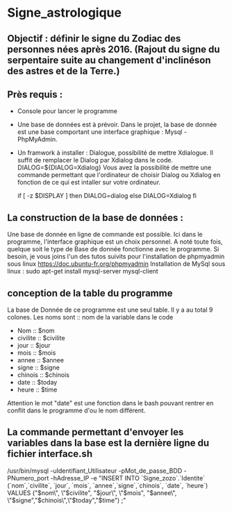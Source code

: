 # Signe_astrologique

## Objectif : définir le signe du Zodiac des personnes nées après 2016. (Rajout du signe du serpentaire suite au changement d'inclinéson des astres et de la Terre.)

## Près requis : 
- Console pour lancer le programme
- Une base de données est à prévoir. Dans le projet, la base de donnée est une base comportant une interface graphique : Mysql - PhpMyAdmin.
- Un framwork à installer : Dialogue, possibilité de mettre Xdialogue. Il suffit de remplacer le Dialog par Xdialog dans le code. 
DIALOG=${DIALOG=Xdialog}
Vous avez la possibilité de mettre une commande permettant que l'ordinateur de choisir Dialog ou Xdialog en fonction de ce qui est intaller sur votre ordinateur. 
 
  if [ -z $DISPLAY ]
  then
	DIALOG=dialog
  else
	DIALOG=Xdialog
  fi
 
 
## La construction de la base de données : 
Une base de donnée en ligne de commande est possible. Ici dans le programme, l'interface graphique est un choix personnel. A noté toute fois, quelque soit le type de Base de donnée fonctionne avec le programme. 
Si besoin, je vous joins l'un des tutos suivits pour l'installation de phpmyadmin sous linux https://doc.ubuntu-fr.org/phpmyadmin
Installation de MySql sous linux : sudo apt-get install mysql-server mysql-client

## conception de la table du programme
La base de Donnée de ce programme est une seul table. Il y a au total 9 colones.
Les noms sont :: nom de la variable dans le code
- Nom         :: $nom
- civilite    :: $civilite
- jour        :: $jour
- mois        :: $mois
- annee       :: $annee
- signe       :: $signe
- chinois     :: $chinois
- date        :: $today
- heure       :: $time


Attention le mot "date" est une fonction dans le bash pouvant rentrer en conflit dans le programme d'ou le nom différent. 

## La commande permettant d'envoyer les variables dans la base est la dernière ligne du fichier interface.sh
/usr/bin/mysql -uIdentifiant_Utilisateur -pMot_de_passe_BDD -PNumero_port -hAdresse_IP -e "INSERT INTO \`Signe_zozo\`.\`Identite\` (\`nom\`,\`civilite\`, \`jour\`, \`mois\`, \`annee\`,\`signe\`,\`chinois\`, \`date\`, \`heure\`) VALUES (\"$nom\", \"$civilite\", \"$jour\", \"$mois\", \"$annee\", \"$signe\",\"$chinois\",\"$today\",\"$time\") ;"

